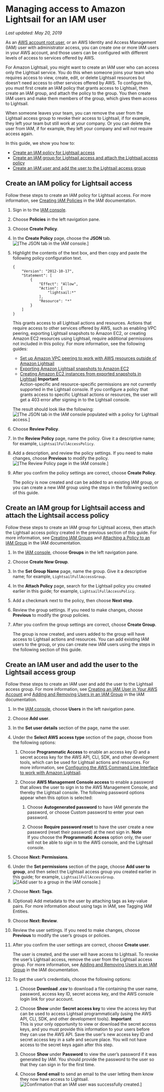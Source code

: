 # Managing access to Amazon Lightsail for an IAM user<a name="amazon-lightsail-managing-access-for-an-iam-user"></a>

 *Last updated: May 20, 2019* 

As an [AWS account root user](https://docs.aws.amazon.com/IAM/latest/UserGuide/id_root-user.html), or an AWS Identity and Access Management \(IAM\) user with administrator access, you can create one or more IAM users in your AWS account, and those users can be configured with different levels of access to services offered by AWS\.

For Amazon Lightsail, you might want to create an IAM user who can access only the Lightsail service\. You do this when someone joins your team who requires access to view, create, edit, or delete Lightsail resources but doesn’t need access to other services offered by AWS\. To configure this, you must first create an IAM policy that grants access to Lightsail, then create an IAM group, and attach the policy to the group\. You then create IAM users and make them members of the group, which gives them access to Lightsail\.

When someone leaves your team, you can remove the user from the Lightsail access group to revoke their access to Lightsail, if for example, they left your team but still work at your company\. Or you can delete the user from IAM, if for example, they left your company and will not require access again\.

In this guide, we show you how to:
+ [Create an IAM policy for Lightsail access](#create-an-iam-policy-for-lightsail-access)
+ [Create an IAM group for Lightsail access and attach the Lightsail access policy](#create-an-iam-group-for-lightsail-access)
+ [Create an IAM user and add the user to the Lightsail access group](#create-an-iam-user-for-lightsail-access)

## Create an IAM policy for Lightsail access<a name="create-an-iam-policy-for-lightsail-access"></a>

Follow these steps to create an IAM policy for Lightsail access\. For more information, see [Creating IAM Policies](https://docs.aws.amazon.com/IAM/latest/UserGuide/access_policies_create.html) in the IAM documentation\.

1. Sign in to the [IAM console](https://console.aws.amazon.com/iam/)\.

1. Choose **Policies** in the left navigation pane\.

1. Choose **Create Policy**\.

1. In the **Create Policy** page, choose the **JSON** tab\.  
![\[The JSON tab in the IAM console.\]](https://d9yljz1nd5001.cloudfront.net/en_us/cfefe1b500656f5beb2491eaf820d8f4/images/amazon-lightsail-iam-policy-json.png)

1. Highlight the contents of the text box, and then copy and paste the following policy configuration text\.

   ```
   {
       "Version": "2012-10-17",
       "Statement": [
           {
               "Effect": "Allow",
               "Action": [
                   "lightsail:*"
               ],
               "Resource": "*"
           }
       ]
   }
   ```

   This grants access to all Lightsail actions and resources\. Actions that require access to other services offered by AWS, such as enabling VPC peering, exporting Lightsail snapshots to Amazon EC2, or creating Amazon EC2 resources using Lightsail, require additional permissions not included in this policy\. For more information, see the following guides:
   + [Set up Amazon VPC peering to work with AWS resources outside of Amazon Lightsail](lightsail-how-to-set-up-vpc-peering-with-aws-resources.md)
   + [Exporting Amazon Lightsail snapshots to Amazon EC2](amazon-lightsail-exporting-snapshots-to-amazon-ec2.md)
   + [Creating Amazon EC2 instances from exported snapshots in Lightsail](amazon-lightsail-creating-ec2-instances-from-exported-snapshots.md)
**Important**  
Action\-specific and resource\-specific permissions are not currently supported in the Lightsail console\. If you configure a policy that grants access to specific Lightsail actions or resources, the user will get a 403 error after signing in to the Lightsail console\.

   The result should look like the following:  
![\[The JSON tab in the IAM console populated with a policy for Lightsail access.\]](https://d9yljz1nd5001.cloudfront.net/en_us/cfefe1b500656f5beb2491eaf820d8f4/images/amazon-lightsail-iam-policy-json-added.png)

1. Choose **Review Policy**\.

1. In the **Review Policy** page, name the policy\. Give it a descriptive name; for example, `LightsailFullAccessPolicy`\.

1. Add a description, and review the policy settings\. If you need to make changes, choose **Previous** to modify the policy\.  
![\[The Review Policy page in the IAM console.\]](https://d9yljz1nd5001.cloudfront.net/en_us/cfefe1b500656f5beb2491eaf820d8f4/images/amazon-lightsail-iam-policy-review.png)

1. After you confirm the policy settings are correct, choose **Create Policy**\.

   The policy is now created and can be added to an existing IAM group, or you can create a new IAM group using the steps in the following section of this guide\.

## Create an IAM group for Lightsail access and attach the Lightsail access policy<a name="create-an-iam-group-for-lightsail-access"></a>

Follow these steps to create an IAM group for Lightsail access, then attach the Lightsail access policy created in the previous section of this guide\. For more information, see [Creating IAM Groups](https://docs.aws.amazon.com/IAM/latest/UserGuide/id_groups_create.html) and [Attaching a Policy to an IAM Group](https://docs.aws.amazon.com/IAM/latest/UserGuide/id_groups_manage_attach-policy.html) in the IAM documentation\.

1. In the [IAM console](https://console.aws.amazon.com/iam/), choose **Groups** in the left navigation pane\.

1. Choose **Create New Group**\.

1. In the **Set Group Name** page, name the group\. Give it a descriptive name; for example, `LightsailFullAccessGroup`\.

1. In the **Attach Policy** page, search for the Lightsail policy you created earlier in this guide; for example, `LightsailFullAccessPolicy`\.

1. Add a checkmark next to the policy, then choose **Next step**\.

1. Review the group settings\. If you need to make changes, choose **Previous** to modify the group policies\.

1. After you confirm the group settings are correct, choose **Create Group**\.

   The group is now created, and users added to the group will have access to Lightsail actions and resources\. You can add existing IAM users to the group, or you can create new IAM users using the steps in the following section of this guide\.

## Create an IAM user and add the user to the Lightsail access group<a name="create-an-iam-user-for-lightsail-access"></a>

Follow these steps to create an IAM user and add the user to the Lightsail access group\. For more information, see [Creating an IAM User in Your AWS Account](https://docs.aws.amazon.com/IAM/latest/UserGuide/id_users_create.html) and [Adding and Removing Users in an IAM Group](https://docs.aws.amazon.com/IAM/latest/UserGuide/id_groups_manage_add-remove-users.html) in the IAM documentation\.

1. In the [IAM console](https://console.aws.amazon.com/iam/), choose **Users** in the left navigation pane\.

1. Choose **Add user**\.

1. In the **Set user details** section of the page, name the user\.

1. Under the **Select AWS access type** section of the page, choose from the following options:

   1. Choose **Programmatic Access** to enable an access key ID and a secret access key for the AWS API, CLI, SDK, and other development tools, which can be used for Lightsail actions and resources\. For more information, see [Configuring the AWS Command Line Interface to work with Amazon Lightsail](lightsail-how-to-set-up-and-configure-aws-cli.md)\.

   1. Choose **AWS Management Console access** to enable a password that allows the user to sign in to the AWS Management Console, and thereby the Lightsail console\. The following password options appear when this option is selected:

      1. Choose **Autogenerated password** to have IAM generate the password, or choose Custom password to enter your own password\.

      1. Choose **Require password reset** to have the user create a new password \(reset their password\) at the next sign in\.
**Note**  
If you choose the **Programmatic Access** option only, the user will not be able to sign in to the AWS console, and the Lightsail console\.

1. Choose **Next: Permissions**\.

1. Under the **Set permissions** section of the page, choose **Add user to group**, and then select the Lightsail access group you created earlier in this guide; for example, `LightsailFullAccessGroup`\.  
![\[Add user to a group in the IAM console.\]](https://d9yljz1nd5001.cloudfront.net/en_us/cfefe1b500656f5beb2491eaf820d8f4/images/amazon-lightsail-iam-user-set-permissions.png)

1. Choose **Next: Tags**\.

1. \(Optional\) Add metadata to the user by attaching tags as key\-value pairs\. For more information about using tags in IAM, see Tagging IAM Entities\.

1. Choose **Next: Review**\.

1. Review the user settings\. If you need to make changes, choose **Previous** to modify the user’s groups or policies\.

1. After you confirm the user settings are correct, choose **Create user**\.

   The user is created, and the user will have access to Lightsail\. To revoke the user’s Lightsail access, remove the user from the Lightsail access group\. For more information, see [Adding and Removing Users in an IAM Group](https://docs.aws.amazon.com/IAM/latest/UserGuide/id_groups_manage_add-remove-users.html) in the IAM documentation\.

1. To get the user’s credentials, choose the following options:

   1. Choose **Download \.csv** to download a file containing the user name, password, access key ID, secret access key, and the AWS console login link for your account\.

   1. Choose **Show** under **Secret access key** to view the access key that can be used to access Lightsail programmatically \(using the AWS API, CLI, SDK, and other development tools\)\.
**Important**  
This is your only opportunity to view or download the secret access keys, and you must provide this information to your users before they can use the AWS API\. Save the user's new access key ID and secret access key in a safe and secure place\. You will not have access to the secret keys again after this step\.

   1. Choose **Show** under **Password** to view the user’s password if it was generated by IAM\. You should provide the password to the user so that they can sign in for the first time\.

   1. Choose **Send email** to send an email to the user letting them know they now have access to Lightsail\.  
![\[Confirmation that an IAM user was successfully created.\]](https://d9yljz1nd5001.cloudfront.net/en_us/cfefe1b500656f5beb2491eaf820d8f4/images/amazon-lightsail-iam-user-successfully-created.png)